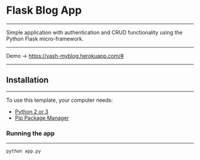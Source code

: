 # Flask Blog App
***
Simple application with authentication and CRUD functionality using the Python Flask micro-framework.
***
Demo -> https://yash-myblog.herokuapp.com/#
***

## Installation
***
To use this template, your computer needs:

- [Python 2 or 3](https://python.org)
- [Pip Package Manager](https://pypi.python.org/pypi)

### Running the app
***
```bash
python app.py
```
